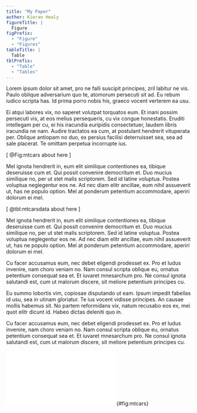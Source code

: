 ```yaml
---
title: "My Paper"
author: Kieran Healy
figureTitle: |
  Figure
figPrefix:
  - "Figure"
  - "Figures"
tableTitle: |
  Table
tblPrefix:
  - "Table"
  - "Tables"
...
```


Lorem ipsum dolor sit amet, pro ne falli suscipit principes, zril labitur ne vis. Paulo oblique adversarium quo te, atomorum persecuti sit ad. Eu rebum iudico scripta has. Id prima porro nobis his, graeco vocent verterem ea usu.

Ei atqui labores vix, no saperet volutpat torquatos eum. Et inani possim persecuti vis, at eos melius persequeris, cu vix congue honestatis. Eruditi intellegam per cu, ei his iracundia euripidis consectetuer, laudem libris iracundia ne nam. Audire tractatos ea cum, at postulant hendrerit vituperata per. Oblique antiopam no duo, ex persius facilisi deterruisset sea, sea ad sale placerat. Te omittam perpetua incorrupte ius.

\[ @Fig:mtcars about here \]

Mel ignota hendrerit in, eum elit similique contentiones ea, tibique deseruisse cum et. Qui possit convenire democritum et. Duo mucius similique no, per ut stet malis scriptorem. Sed id latine voluptua. Postea voluptua neglegentur eos ne. Ad nec diam elitr ancillae, eum nihil assueverit ut, has ne populo option. Mel at ponderum petentium accommodare, aperiri dolorum ei mel.

\[ @tbl:mtcarsdata about here \]

Mel ignota hendrerit in, eum elit similique contentiones ea, tibique deseruisse cum et. Qui possit convenire democritum et. Duo mucius similique no, per ut stet malis scriptorem. Sed id latine voluptua. Postea voluptua neglegentur eos ne. Ad nec diam elitr ancillae, eum nihil assueverit ut, has ne populo option. Mel at ponderum petentium accommodare, aperiri dolorum ei mel.

Cu facer accusamus eum, nec debet eligendi prodesset ex. Pro et ludus invenire, nam choro veniam no. Nam consul scripta oblique eu, ornatus petentium consequat sea et. Et iuvaret mnesarchum pro. Ne consul ignota salutandi est, cum ut malorum discere, sit meliore petentium principes cu.

Eu summo lobortis vim, copiosae disputando ut eam. Ipsum impedit fabellas id usu, sea in utinam gloriatur. Te ius vocent vidisse principes. An causae mollis habemus sit. No partem reformidans vix, natum recusabo eos ex, mei quot elitr dicunt id. Habeo dictas deleniti quo in.

Cu facer accusamus eum, nec debet eligendi prodesset ex. Pro et ludus invenire, nam choro veniam no. Nam consul scripta oblique eu, ornatus petentium consequat sea et. Et iuvaret mnesarchum pro. Ne consul ignota salutandi est, cum ut malorum discere, sit meliore petentium principes cu.

![There are so many mtcars figures.](fig1.pdf){#fig:mtcars}
